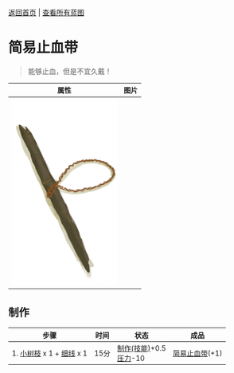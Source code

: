 [返回首页](index.md)   |  [查看所有蓝图](blueprint.md)
# 简易止血带  
> 能够止血，但是不宜久戴！  
  
  属性  |   图片   
 ----  |  ----:   
   |  ![](Sprite/TourniquetImprovised.png)   
  
## 制作  
步骤  |  时间  |  状态  |  成品  
----  |  ----  |  ----  |  ----  
1. [小树枝](Sticks.md) x 1 + [细线](CordFiber.md) x 1  |  15分  |  [制作(技能)](Skill_Crafting.md)+0.5<br>[压力](Stress.md)-10  |  [简易止血带](TourniquetRustic.md)(+1)  
